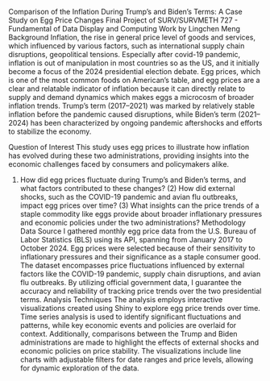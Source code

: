 Comparison of the Inflation During Trump’s and Biden’s Terms: A Case Study on Egg Price Changes
Final Project of SURV/SURVMETH 727 - Fundamental of Data Display and Computing
Work by Lingchen Meng
Background
Inflation, the rise in general price level of goods and services, which influenced by various factors, such as international supply chain disruptions, geopolitical tensions. Especially after covid-19 pandemic, inflation is out of manipulation in most countries so as the US, and it initially become a focus of the 2024 presidential election debate. 
Egg prices, which is one of the most common foods on American’s table, and egg prices are a clear and relatable indicator of inflation because it can directly relate to supply and demand dynamics which makes eggs a microcosm of broader inflation trends. Trump’s term (2017–2021) was marked by relatively stable inflation before the pandemic caused disruptions, while Biden’s term (2021–2024) has been characterized by ongoing pandemic aftershocks and efforts to stabilize the economy.

Question of Interest
This study uses egg prices to illustrate how inflation has evolved during these two administrations, providing insights into the economic challenges faced by consumers and policymakers alike. 
1) How did egg prices fluctuate during Trump’s and Biden’s terms, and what factors contributed to these changes?
(2) How did external shocks, such as the COVID-19 pandemic and avian flu outbreaks, impact egg prices over time?
(3) What insights can the price trends of a staple commodity like eggs provide about broader inflationary pressures and economic policies under the two administrations?
Methodology
Data Source
I gathered monthly egg price data from the U.S. Bureau of Labor Statistics (BLS) using its API, spanning from January 2017 to October 2024. Egg prices were selected because of their sensitivity to inflationary pressures and their significance as a staple consumer good. The dataset encompasses price fluctuations influenced by external factors like the COVID-19 pandemic, supply chain disruptions, and avian flu outbreaks. By utilizing official government data, I guarantee the accuracy and reliability of tracking price trends over the two presidential terms.
Analysis Techniques
The analysis employs interactive visualizations created using Shiny to explore egg price trends over time. Time series analysis is used to identify significant fluctuations and patterns, while key economic events and policies are overlaid for context. Additionally, comparisons between the Trump and Biden administrations are made to highlight the effects of external shocks and economic policies on price stability. The visualizations include line charts with adjustable filters for date ranges and price levels, allowing for dynamic exploration of the data.
